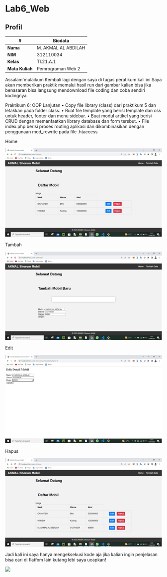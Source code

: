 # Lab6_Web

## Profil
| #               | Biodata                      |
| --------------- | ---------------------------- |
| **Nama**        | M. AKMAL AL ABDILAH          |
| **NIM**         | 312110034                    |
| **Kelas**       | TI.21.A.1                    |
| **Mata Kuliah** | Pemrograman Web 2            |

<p>
Assalam'mulaikum Kembali lagi dengan saya di tugas peratikum kali ini 
Saya akan memberikan praktik memalui hasil run dari gambar kalian bisa jika benasaran bisa langsung mendownload file coding dan coba sendiri kodingnya.
</p>

<p>
Praktikum 6: OOP Lanjutan
• Copy file library (class) dari praktikum 5 dan letakkan pada folder 
class.
• Buat file template yang berisi template dan css untuk header, footer 
dan menu sidebar.
• Buat modul artikel yang berisi CRUD dengan memanfaatkan library 
database dan form tersbut.
• File index.php berisi proses routing aplikasi dan dikombinasikan
dengan penggunaan mod_rewrite pada file .htaccess
</p>

<p>Home</P>

![Gambar 1](screenshoot/1.JPG)

<p>Tambah</P>

![Gambar 2](screenshoot/2.JPG)

<p>Edit</P>

![Gambar 3](screenshoot/3.JPG)

<p>Hapus</P>

![Gambar 4](screenshoot/4.JPG)

<p>
Jadi kali ini saya hanya mengeksekusi kode aja jika kalian ingin penjelasan bisa cari di flatfom lain kutang lebi saya ucapkan!
</p>

<img src="https://user-images.githubusercontent.com/91085882/222731693-24383140-7623-4e7a-a528-6621380b7be8.gif">